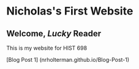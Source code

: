 # Nicholas's First Website

## Welcome, *Lucky* Reader

This is my website for HIST 698

[Blog Post 1] (nrholterman.github.io/Blog-Post-1)
